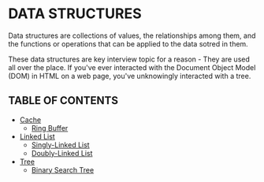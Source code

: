 # DATA STRUCTURES

Data structures are collections of values, the relationships among them, and the functions or operations that can be applied to the data sotred in them.

These data structures are key interview topic for a reason - They are used all over the place. If you've ever interacted with the Document Object Model (DOM) in HTML on a web page, you've unknowingly interacted with a tree.

## TABLE OF CONTENTS

- [Cache](cache)
  - [Ring Buffer](cache/ring-buffer)
- [Linked List](linked-list)
  - [Singly-Linked List](linked-list/singly-linked-list)
  - [Doubly-Linked List](linked-list/doubly-linked-list)
- [Tree](tree)
  - [Binary Search Tree](tree/binary-search-tree)

